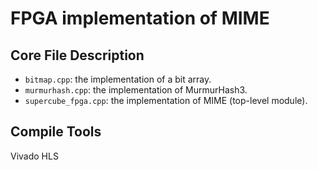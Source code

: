 FPGA implementation of MIME
============

Core File Description
--------------------
*  `bitmap.cpp`: the implementation of a bit array.
*  `murmurhash.cpp`: the implementation of MurmurHash3.
*  `supercube_fpga.cpp`: the implementation of MIME (top-level module).

Compile Tools
--------------------
Vivado HLS
